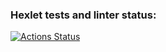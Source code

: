 ### Hexlet tests and linter status:
[![Actions Status](https://github.com/nunsez/java-project-72/actions/workflows/hexlet-check.yml/badge.svg)](https://github.com/nunsez/java-project-72/actions)